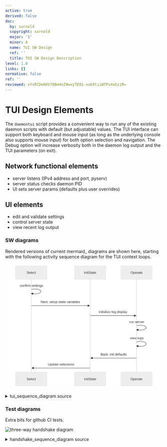```yaml
---
active: true
derived: false
doc:
  by: sarnold
  copyright: sarnold
  major: '1'
  minor: A
  name: TUI SW Design
  ref: ''
  title: TUI SW Design Description
level: 1.0
links: []
normative: false
ref: ''
reviewed: vYvRCDeKKV70Bm4nZ9wxyTEO1-xxb9liiWTPvXnGziM=
---
```


# TUI Design Elements

The `daemontui` script provides a convenient way to run any of the
existing daemon scripts with default (but adjustable) values. The TUI
interface can support both keyboard and mouse input (as long as the
underlying console also supports mouse input) for both option selection
and navigation. The Debug option will increase verbosity both in the
daemon log output and the TUI parameters (on exit).

## Network functional elements

- server listens (IPv4 address and port, pyserv)
- server status checks daemon PID
- UI sets server params (defaults plus user overrides)

## UI elements

- edit and validate settings
- control server state
- view recent log output

### SW diagrams

Rendered versions of current mermaid_ diagrams are shown here, starting
with the following activity sequence diagram for the TUI context
loops.

![activity sequence diagram](assets/tui_sequence_diagram.svg)

<details>
  <summary>tui_sequence_diagram source</summary>
  User activity sequence diagram showing 2 primary Screen contexts.

```mermaid
sequenceDiagram
    participant Select
    participant InitState
    participant Operate
    Select->>Select: confirm settings
    Select->>InitState: Next: setup state variables
    InitState->>Operate: initialize log display
    Operate->>Operate: run server
    Operate->>Operate: view logs
    Operate->>InitState: Back: init defaults
    InitState->>Select: Update selections
```
</details>

### Test diagrams

Extra bits for github CI tests.

![three-way handshake diagram](assets/handshake_sequence_diagram.svg)

<details>
  <summary>handshake_sequence_diagram source</summary>
  Sequence diagram showing Three-way Handshake.

```mermaid
sequenceDiagram
  participant c as Client
  participant s as Server

  c->>s: SYN
  note over c, s: SEQ1 = 100<br>ACK1 not set
  s->>c: SYN+ACK
  note over c, s: SEQ2 = 300<br>ACK2 = 100+1 = 101
  c->>s: ACK
  note over c, s: SEQ3 = 101<br>ACK3 = 300+1 = 301
```
</details>
